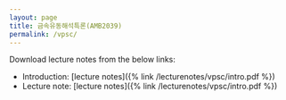 ```yaml
---
layout: page
title: 금속유동해석특론(AMB2039)
permalink: /vpsc/
---
```


Download lecture notes from the below links:

* Introduction: [lecture notes]({% link /lecturenotes/vpsc/intro.pdf %})
* Lecture note: [lecture notes]({% link /lecturenotes/vpsc/intro.pdf %})
